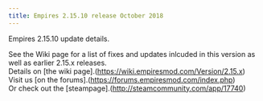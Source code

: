 ```yaml
---
title: Empires 2.15.10 release October 2018
---
```


Empires 2.15.10 update details.

See the Wiki page for a list of fixes and updates inlcuded in this version as well as earlier 2.15.x releases.<br>
Details on [the wiki page].(https://wiki.empiresmod.com/Version/2.15.x)<br>
Visit us [on the forums].(https://forums.empiresmod.com/index.php)<br>
Or check out the [steampage].(http://steamcommunity.com/app/17740)<br>
